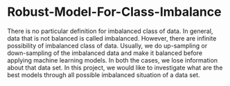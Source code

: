 # Robust-Model-For-Class-Imbalance
There is no particular definition for imbalanced class of data. In general, data that is not balanced is called imbalanced. However, there are infinite possibility of imbalanced class of data. Usually, we do up-sampling or down-sampling of the imbalanced data and make it balanced before applying machine learning models. In both the cases, we lose information about that data set. In this project, we would like to investigate what are the best models through all possible imbalanced situation of a data set.
